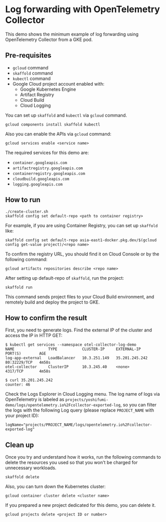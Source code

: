 # Log forwarding with OpenTelemetry Collector

This demo shows the minimum example of log forwarding using OpenTelemetry Collector from a GKE pod.

## Pre-requisites

* `gcloud` command
* `skaffold` command
* `kubectl` command
* Google Cloud project account enabled with:
  * Google Kubernetes Engine
  * Artifact Registry
  * Cloud Build
  * Cloud Logging

You can set up `skaffold` and `kubectl` via `gcloud` command.

```
gcloud components install skaffold kubectl
```

Also you can enable the APIs via `gcloud` command:

```
gcloud services enable <service name>
```

The required services for this demo are:

* `container.googleapis.com`
* `artifactregistry.googleapis.com`
* `containerregistry.googleapis.com`
* `cloudbuild.googleapis.com`
* `logging.googleapis.com`

## How to run

```
./create-cluster.sh
skaffold config set default-repo <path to container registry>
```

For example, if you are using Container Registry, you can set up `skaffold` like:

```
skaffold config set default-repo asia-east1-docker.pkg.dev/$(gcloud config get-value project)/<repo name>
```

To confirm the registry URL, you should find it on Cloud Console or by the following command:

```
gcloud artifacts repositories describe <repo name>
```

After setting up default-repo of `skaffold`, run the project:

```
skaffold run
```

This command sends project files to your Cloud Build environment, and remotely build and deploy the project to GKE.

## How to confirm the result

First, you need to generate logs. Find the external IP of the cluster and access the IP in HTTP GET:

```
$ kubectl get services --namespace otel-collector-log-demo
NAME               TYPE           CLUSTER-IP     EXTERNAL-IP      PORT(S)        AGE
log-app-external   LoadBalancer   10.3.251.149   35.201.245.242   80:32229/TCP   4m58s
otel-collector     ClusterIP      10.3.245.40    <none>           4317/TCP       4m58s

$ curl 35.201.245.242
counter: 46
```

Check the Logs Explorer in Cloud Logging menu. The log name of logs via OpenTelemetry is labeled as `projects/yoshifumi-demo/logs/opentelemetry.io%2Fcollector-exported-log`, so you can filter the logs with the following Log query (please replace `PROJECT_NAME` with your project ID):

```
logName="projects/PROJECT_NAME/logs/opentelemetry.io%2Fcollector-exported-log"
```

## Clean up

Once you try and understand how it works, run the following commands to delete the resources you used so that you won't be charged for unnecessary workloads.

```
skaffold delete
```

Also, you can turn down the Kubernetes cluster:

```
gcloud container cluster delete <cluster name>
```

If you prepared a new project dedicated for this demo, you can delete it.

```
gcloud projects delete <project ID or number>
```

